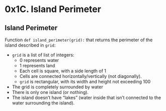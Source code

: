# 0x1C. Island Perimeter
## Island Perimeter

Function `def island_perimeter(grid):` that returns the perimeter of the island described in `grid`:

- `grid` is a list of list of integers:
    - 0 represents water
    - 1 represents land
    - Each cell is square, with a side length of 1
    - Cells are connected horizontally/vertically (not diagonally).
    - `grid` is rectangular, with its width and height not exceeding 100
- The grid is completely surrounded by water
- There is only one island (or nothing).
- The island doesn’t have “lakes” (water inside that isn’t connected to the water surrounding the island).
